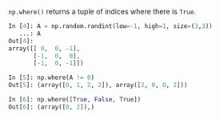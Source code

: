 `np.where()` returns a tuple of indices where there is `True`.

```python
In [4]: A = np.random.randint(low=-1, high=1, size=(3,3))
   ...: A
Out[4]: 
array([[ 0,  0, -1],
       [-1,  0,  0],
       [-1,  0, -1]])

In [5]: np.where(A != 0)
Out[5]: (array([0, 1, 2, 2]), array([2, 0, 0, 2]))

In [6]: np.where([True, False, True])
Out[6]: (array([0, 2]),)
```
